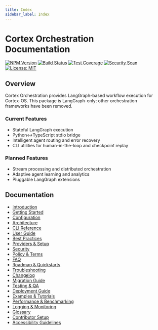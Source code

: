 ```yaml
---
title: Index
sidebar_label: Index
---
```


# Cortex Orchestration Documentation

[![NPM Version](https://img.shields.io/npm/v/@cortex-os/orchestration)](https://www.npmjs.com/package/@cortex-os/orchestration)
[![Build Status](https://img.shields.io/badge/build-passing-brightgreen)](https://github.com/jamiescottcraik/Cortex-OS)
[![Test Coverage](https://img.shields.io/badge/coverage-93%25-brightgreen)](https://github.com/jamiescottcraik/Cortex-OS)
[![Security Scan](https://img.shields.io/badge/security-OWASP%20compliant-green)](https://github.com/jamiescottcraik/Cortex-OS)
[![License: MIT](https://img.shields.io/badge/License-MIT-yellow.svg)](https://opensource.org/licenses/MIT)

## Overview
Cortex Orchestration provides LangGraph-based workflow execution for Cortex-OS. This package is LangGraph-only; other orchestration frameworks have been removed.

### Current Features
- Stateful LangGraph execution
- Python↔TypeScript stdio bridge
- Intelligent agent routing and error recovery
- CLI utilities for human-in-the-loop and checkpoint replay

### Planned Features
- Stream processing and distributed orchestration
- Adaptive agent learning and analytics
- Pluggable LangGraph extensions

## Documentation
- [Introduction](./introduction.md)
- [Getting Started](./getting-started.md)
- [Configuration](./configuration.md)
- [Architecture](./architecture.md)
- [CLI Reference](./cli-reference.md)
- [User Guide](./user-guide.md)
- [Best Practices](./best-practices.md)
- [Providers & Setup](./providers-setup.md)
- [Security](./security.md)
- [Policy & Terms](./policy-terms.md)
- [FAQ](./faq.md)
- [Roadmap & Quickstarts](./roadmap.md)
- [Troubleshooting](./troubleshooting.md)
- [Changelog](./changelog.md)
- [Migration Guide](./migration.md)
- [Testing & QA](./testing-qa.md)
- [Deployment Guide](./deployment.md)
- [Examples & Tutorials](./examples.md)
- [Performance & Benchmarking](./performance.md)
- [Logging & Monitoring](./logging-monitoring.md)
- [Glossary](./glossary.md)
- [Contributor Setup](./contributor-setup.md)
- [Accessibility Guidelines](./accessibility.md)

